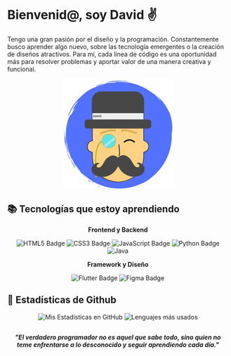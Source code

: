 # Bienvenid@, soy David ✌️
Tengo una gran pasión por el diseño y la programación. Constantemente busco aprender algo nuevo, sobre las tecnología emergentes o la creación de diseños atractivos. Para mí, cada línea de código es una oportunidad más para resolver problemas y aportar valor de una manera creativa y funcional.

<div align="center">
  <img src="resources/Elegant.webp" width="250px">
</div>

## 📚 Tecnologías que estoy aprendiendo

<div align="center">

**Frontend y Backend**

![HTML5 Badge](https://img.shields.io/badge/HTML5-E34F26?logo=html5&logoColor=fff&style=for-the-badge)
![CSS3 Badge](https://img.shields.io/badge/CSS3-1572B6?logo=css3&logoColor=fff&style=for-the-badge)
![JavaScript Badge](https://img.shields.io/badge/JavaScript-F7DF1E?logo=javascript&logoColor=000&style=for-the-badge)
![Python Badge](https://img.shields.io/badge/Python-3776AB?logo=python&logoColor=fff&style=for-the-badge)
![Java](https://custom-icon-badges.demolab.com/badge/Java-000?logo=icons8-java&logoColor=white&style=for-the-badge)

**Framework y Diseño**

![Flutter Badge](https://img.shields.io/badge/Flutter-02569B?logo=flutter&logoColor=fff&style=for-the-badge)
![Figma Badge](https://img.shields.io/badge/Figma-F24E1E?logo=figma&logoColor=fff&style=for-the-badge)

</div>

## 🤖 Estadísticas de Github

<div align="center">
  
  <img src="https://github-readme-stats.vercel.app/api?username=DavidRT31&show_icons=true&theme=radical&locale=es&rank_icon=github&custom_title=Mis%20estadísticas%20en%20GitHub" alt="Mis Estadísticas en GitHub" height="170"/>
  <img src="https://github-readme-stats.vercel.app/api/top-langs/?username=DavidRT31&custom_title=Lenguajes%20utilizados&layout=donut&theme=radical" alt="Lenguajes más usados" height="170"/>

</div>

<div align="center">

##

***"El verdadero programador no es aquel que sabe todo, sino quien no teme enfrentarse a lo desconocido y seguir aprendiendo cada día."***

</div>


